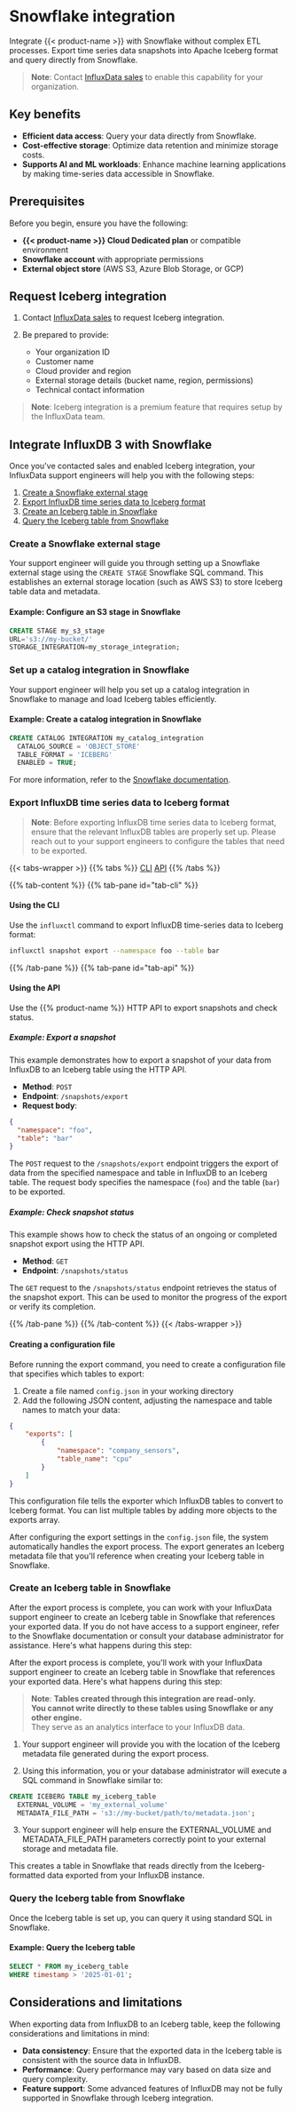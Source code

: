 # Snowflake integration

Integrate {{< product-name >}} with Snowflake without complex ETL processes.
Export time series data snapshots into Apache Iceberg format and query directly from Snowflake.

> **Note**: Contact [InfluxData sales](https://www.influxdata.com/contact-sales/) to enable this capability for your organization.

## Key benefits

- **Efficient data access**: Query your data directly from Snowflake.
- **Cost-effective storage**: Optimize data retention and minimize storage costs.
- **Supports AI and ML workloads**: Enhance machine learning applications by making time-series data accessible in Snowflake.

## Prerequisites

Before you begin, ensure you have the following:

- **{{< product-name >}} Cloud Dedicated plan** or compatible environment
- **Snowflake account** with appropriate permissions
- **External object store** (AWS S3, Azure Blob Storage, or GCP)

## Request Iceberg integration

1. Contact [InfluxData sales](https://www.influxdata.com/contact-sales/) to request Iceberg integration.

2. Be prepared to provide:
   - Your organization ID
   - Customer name
   - Cloud provider and region
   - External storage details (bucket name, region, permissions)
   - Technical contact information

> **Note**: Iceberg integration is a premium feature that requires setup by the InfluxData team.

## Integrate InfluxDB 3 with Snowflake

Once you've contacted sales and enabled Iceberg integration, your InfluxData support engineers will help you with the following steps:

1. [Create a Snowflake external stage](#create-a-snowflake-external-stage)
2. [Export InfluxDB time series data to Iceberg format](#export-influxdb-time-series-data-to-iceberg-format)
3. [Create an Iceberg table in Snowflake](#create-an-iceberg-table-in-snowflake)
4. [Query the Iceberg table from Snowflake](#query-the-iceberg-table-from-snowflake)

### Create a Snowflake external stage

Your support engineer will guide you through setting up a Snowflake external stage using the `CREATE STAGE` Snowflake SQL command. This establishes an external storage location (such as AWS S3) to store Iceberg table data and metadata.

#### Example: Configure an S3 stage in Snowflake

```sql
CREATE STAGE my_s3_stage 
URL='s3://my-bucket/'
STORAGE_INTEGRATION=my_storage_integration;
```

### Set up a catalog integration in Snowflake 

Your support engineer will help you set up a catalog integration in Snowflake to manage and load Iceberg tables efficiently.

#### Example: Create a catalog integration in Snowflake

```sql
CREATE CATALOG INTEGRATION my_catalog_integration
  CATALOG_SOURCE = 'OBJECT_STORE'
  TABLE_FORMAT = 'ICEBERG'
  ENABLED = TRUE;
```

For more information, refer to the [Snowflake documentation](https://docs.snowflake.com/en/user-guide/tables-iceberg-configure-catalog-integration).

### Export InfluxDB time series data to Iceberg format

> **Note**: Before exporting InfluxDB time series data to Iceberg format, ensure that the relevant InfluxDB tables are properly set up. Please reach out to your support engineers to configure the tables that need to be exported.

{{< tabs-wrapper >}}
{{% tabs %}}
[CLI](#tab-cli)
[API](#tab-api)
{{% /tabs %}}

{{% tab-content %}}
{{% tab-pane id="tab-cli" %}}

#### Using the CLI

Use the `influxctl` command to export InfluxDB time-series data to Iceberg format:

```sh
influxctl snapshot export --namespace foo --table bar
```

{{% /tab-pane %}}
{{% tab-pane id="tab-api" %}}

#### Using the API

Use the {{% product-name %}} HTTP API to export snapshots and check status.

##### Example: Export a snapshot

This example demonstrates how to export a snapshot of your data from InfluxDB to an Iceberg table using the HTTP API.

- **Method**: `POST`
- **Endpoint**: `/snapshots/export`
- **Request body**:
  
```json
{
  "namespace": "foo",
  "table": "bar"
}
```
The `POST` request to the `/snapshots/export` endpoint triggers the export of data from the specified namespace and table in InfluxDB to an Iceberg table. The request body specifies the namespace (`foo`) and the table (`bar`) to be exported.

##### Example: Check snapshot status

This example shows how to check the status of an ongoing or completed snapshot export using the HTTP API. 

- **Method**: `GET`
- **Endpoint**: `/snapshots/status`

The `GET` request to the `/snapshots/status` endpoint retrieves the status of the snapshot export. This can be used to monitor the progress of the export or verify its completion.

{{% /tab-pane %}}
{{% /tab-content %}}
{{< /tabs-wrapper >}}

#### Creating a configuration file

Before running the export command, you need to create a configuration file that specifies which tables to export:

1. Create a file named `config.json` in your working directory
2. Add the following JSON content, adjusting the namespace and table names to match your data:

```json
{
    "exports": [
        {
            "namespace": "company_sensors",
            "table_name": "cpu"
        }
    ]
}
```

This configuration file tells the exporter which InfluxDB tables to convert to Iceberg format. You can list multiple tables by adding more objects to the exports array.

After configuring the export settings in the `config.json` file, the system automatically handles the export process. The export generates an Iceberg metadata file that you'll reference when creating your Iceberg table in Snowflake.

### Create an Iceberg table in Snowflake 

After the export process is complete, you can work with your InfluxData support engineer to create an Iceberg table in Snowflake that references your exported data. If you do not have access to a support engineer, refer to the Snowflake documentation or consult your database administrator for assistance. Here's what happens during this step:

After the export process is complete, you'll work with your InfluxData support engineer to create an Iceberg table in Snowflake that references your exported data. Here's what happens during this step:

> **Note**: **Tables created through this integration are read-only.**  
> **You cannot write directly to these tables using Snowflake or any other engine.**  
> They serve as an analytics interface to your InfluxDB data.

1. Your support engineer will provide you with the location of the Iceberg metadata file generated during the export process.

2. Using this information, you or your database administrator will execute a SQL command in Snowflake similar to:

```sql
CREATE ICEBERG TABLE my_iceberg_table
  EXTERNAL_VOLUME = 'my_external_volume'
  METADATA_FILE_PATH = 's3://my-bucket/path/to/metadata.json';
```

3. Your support engineer will help ensure the EXTERNAL_VOLUME and METADATA_FILE_PATH parameters correctly point to your external storage and metadata file.

This creates a table in Snowflake that reads directly from the Iceberg-formatted data exported from your InfluxDB instance.

### Query the Iceberg table from Snowflake

Once the Iceberg table is set up, you can query it using standard SQL in Snowflake.

#### Example: Query the Iceberg table

```sql
SELECT * FROM my_iceberg_table
WHERE timestamp > '2025-01-01';
```

## Considerations and limitations

When exporting data from InfluxDB to an Iceberg table, keep the following considerations and limitations in mind:

- **Data consistency**: Ensure that the exported data in the Iceberg table is consistent with the source data in InfluxDB.
- **Performance**: Query performance may vary based on data size and query complexity.
- **Feature support**: Some advanced features of InfluxDB may not be fully supported in Snowflake through Iceberg integration.
